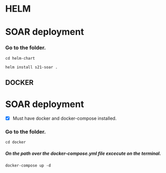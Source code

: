 # HELM
# SOAR deployment
### Go to the folder.
````
cd helm-chart
````

````
helm install s21-soar .
````
## DOCKER
# SOAR deployment

- [x] Must have docker and docker-compose installed.

### Go to the folder.
````
cd docker
````
##### On the path over the docker-compose.yml file excecute on the terminal.

```
docker-compose up -d
```
